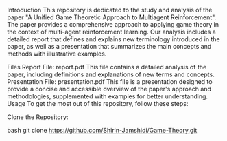 Introduction
This repository is dedicated to the study and analysis of the paper "A Unified Game Theoretic Approach to Multiagent Reinforcement". The paper provides a comprehensive approach to applying game theory in the context of multi-agent reinforcement learning. Our analysis includes a detailed report that defines and explains new terminology introduced in the paper, as well as a presentation that summarizes the main concepts and methods with illustrative examples.

Files
Report File: report.pdf
This file contains a detailed analysis of the paper, including definitions and explanations of new terms and concepts.
Presentation File: presentation.pdf
This file is a presentation designed to provide a concise and accessible overview of the paper's approach and methodologies, supplemented with examples for better understanding.
Usage
To get the most out of this repository, follow these steps:

Clone the Repository:

bash
git clone https://github.com/Shirin-Jamshidi/Game-Theory.git
